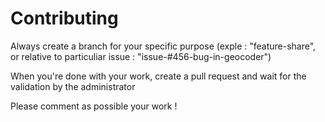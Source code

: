 Contributing
=======

Always create a branch for your specific purpose (exple : "feature-share", or relative to particuliar issue : "issue-#456-bug-in-geocoder")

When you're done with your work, create a pull request and wait for the validation by the administrator

Please comment as possible your work !